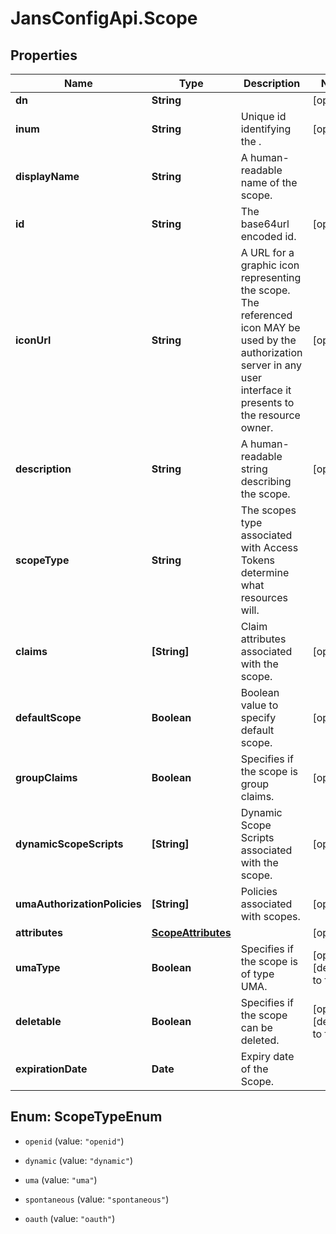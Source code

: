 # JansConfigApi.Scope

## Properties

Name | Type | Description | Notes
------------ | ------------- | ------------- | -------------
**dn** | **String** |  | [optional] 
**inum** | **String** | Unique id identifying the . | [optional] 
**displayName** | **String** | A human-readable name of the scope. | 
**id** | **String** | The base64url encoded id. | [optional] 
**iconUrl** | **String** | A URL for a graphic icon representing the scope. The referenced icon MAY be used by the authorization server in any user interface it presents to the resource owner. | [optional] 
**description** | **String** | A human-readable string describing the scope. | [optional] 
**scopeType** | **String** | The scopes type associated with Access Tokens determine what resources will. | 
**claims** | **[String]** | Claim attributes associated with the scope. | [optional] 
**defaultScope** | **Boolean** | Boolean value to specify default scope. | [optional] 
**groupClaims** | **Boolean** | Specifies if the scope is group claims. | [optional] 
**dynamicScopeScripts** | **[String]** | Dynamic Scope Scripts associated with the scope. | [optional] 
**umaAuthorizationPolicies** | **[String]** | Policies associated with scopes. | [optional] 
**attributes** | [**ScopeAttributes**](ScopeAttributes.md) |  | [optional] 
**umaType** | **Boolean** | Specifies if the scope is of type UMA. | [optional] [default to false]
**deletable** | **Boolean** | Specifies if the scope can be deleted. | [optional] [default to false]
**expirationDate** | **Date** | Expiry date of the Scope. | 



## Enum: ScopeTypeEnum


* `openid` (value: `"openid"`)

* `dynamic` (value: `"dynamic"`)

* `uma` (value: `"uma"`)

* `spontaneous` (value: `"spontaneous"`)

* `oauth` (value: `"oauth"`)




